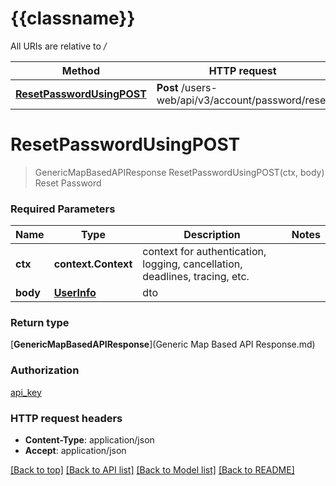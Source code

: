 # {{classname}}

All URIs are relative to */*

| Method                                                                   | HTTP request                                      | Description    |
| ------------------------------------------------------------------------ | ------------------------------------------------- | -------------- |
| [**ResetPasswordUsingPOST**](ResetPasswordAPI.md#ResetPasswordUsingPOST) | **Post** /users-web/api/v3/account/password/reset | Reset Password |

# **ResetPasswordUsingPOST**
> GenericMapBasedAPIResponse ResetPasswordUsingPOST(ctx, body)
Reset Password

### Required Parameters

| Name     | Type                        | Description                                                                 | Notes |
| -------- | --------------------------- | --------------------------------------------------------------------------- | ----- |
| **ctx**  | **context.Context**         | context for authentication, logging, cancellation, deadlines, tracing, etc. |
| **body** | [**UserInfo**](UserInfo.md) | dto                                                                         |

### Return type

[**GenericMapBasedAPIResponse**](Generic Map Based API Response.md)

### Authorization

[api_key](../README.md#api_key)

### HTTP request headers

 - **Content-Type**: application/json
 - **Accept**: application/json

[[Back to top]](#) [[Back to API list]](../README.md#documentation-for-api-endpoints) [[Back to Model list]](../README.md#documentation-for-models) [[Back to README]](../README.md)
